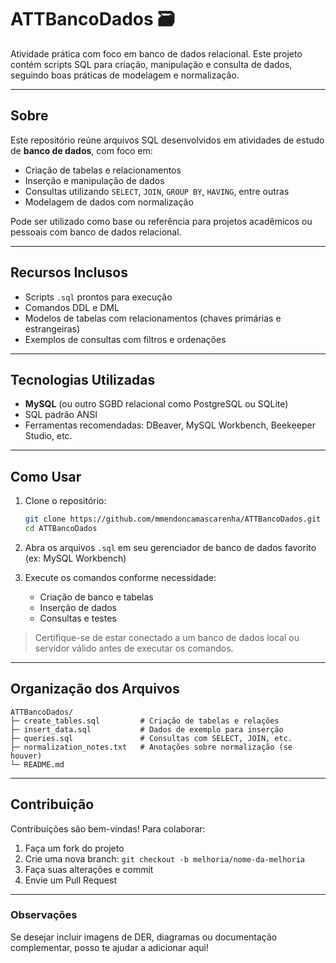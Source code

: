 # ATTBancoDados 🗃

Atividade prática com foco em banco de dados relacional. Este projeto contém scripts SQL para criação, manipulação e consulta de dados, seguindo boas práticas de modelagem e normalização.

---

##  Sobre

Este repositório reúne arquivos SQL desenvolvidos em atividades de estudo de **banco de dados**, com foco em:

* Criação de tabelas e relacionamentos
* Inserção e manipulação de dados
* Consultas utilizando `SELECT`, `JOIN`, `GROUP BY`, `HAVING`, entre outras
* Modelagem de dados com normalização

Pode ser utilizado como base ou referência para projetos acadêmicos ou pessoais com banco de dados relacional.

---

## Recursos Inclusos

* Scripts `.sql` prontos para execução
* Comandos DDL e DML
* Modelos de tabelas com relacionamentos (chaves primárias e estrangeiras)
* Exemplos de consultas com filtros e ordenações

---

##  Tecnologias Utilizadas

* **MySQL** (ou outro SGBD relacional como PostgreSQL ou SQLite)
* SQL padrão ANSI
* Ferramentas recomendadas: DBeaver, MySQL Workbench, Beekeeper Studio, etc.

---

##  Como Usar

1. Clone o repositório:

   ```bash
   git clone https://github.com/mmendoncamascarenha/ATTBancoDados.git
   cd ATTBancoDados
   ```

2. Abra os arquivos `.sql` em seu gerenciador de banco de dados favorito (ex: MySQL Workbench)

3. Execute os comandos conforme necessidade:

   * Criação de banco e tabelas
   * Inserção de dados
   * Consultas e testes

>  Certifique-se de estar conectado a um banco de dados local ou servidor válido antes de executar os comandos.

---

##  Organização dos Arquivos

```
ATTBancoDados/
├─ create_tables.sql         # Criação de tabelas e relações
├─ insert_data.sql           # Dados de exemplo para inserção
├─ queries.sql               # Consultas com SELECT, JOIN, etc.
├─ normalization_notes.txt   # Anotações sobre normalização (se houver)
└─ README.md
```

---

##  Contribuição

Contribuições são bem-vindas! Para colaborar:

1. Faça um fork do projeto
2. Crie uma nova branch: `git checkout -b melhoria/nome-da-melhoria`
3. Faça suas alterações e commit
4. Envie um Pull Request

---

###  Observações

Se desejar incluir imagens de DER, diagramas ou documentação complementar, posso te ajudar a adicionar aqui!
